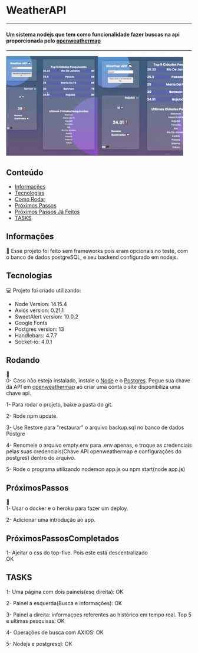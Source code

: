 # WeatherAPI
<hr></hr>
<h4>Um sistema nodejs que tem como funcionalidade fazer buscas na api proporcionada pelo <a href="https://openweathermap.org/">openweathermap</a></h4>
<hr></hr>

![](weatherApiGif.gif)

## Conteúdo
* [Informações](#Informações)
* [Tecnologias](#Tecnologias)
* [Como Rodar](#Rodando)
* [Próximos Passos](#PróximosPassos)
* [Próximos Passos Já Feitos](#PróximosPassosCompletados)
* [TASKS](#TASKS)


## Informações
:green_book:
Esse projeto foi feito sem frameworks pois eram opcionais no teste, com o banco de dados postgreSQL,
e seu backend configurado em nodejs. 

## Tecnologias
:computer: 
Projeto foi criado utilizando:
* Node Version: 14.15.4
* Axios version: 0.21.1
* SweetAlert version: 10.0.2
* Google Fonts
* Postgres version: 13
* Handlebars: 4.7.7
* Socket-io: 4.0.1


## Rodando
:ferris_wheel:<br>
0- Caso não esteja instalado, instale o <a href="https://nodejs.org/en/">Node</a> e o <a href="https://www.enterprisedb.com/downloads/postgres-postgresql-downloads">Postgres</a>. Pegue sua chave da API em <a href="https://openweathermap.org/">openweathermap</a> ao criar uma conta o site disponibiliza uma
chave api. 

1- Para rodar o projeto, baixe a pasta do git.

2- Rode npm update.

3- Use Restore para "restaurar" o arquivo backup.sql no banco de dados Postgre

4- Renomeie o arquivo empty.env para .env apenas, e troque as credenciais pelas suas 
credenciais(Chave API openweathermap e configurações do postgres) dentro do arquivo.

5- Rode o programa utilizando nodemon app.js ou npm start(node app.js) 

## PróximosPassos 
:bug:<br>
1- Usar o docker e o heroku para fazer um deploy.

2- Adicionar uma introdução ao app.

## PróximosPassosCompletados

1- Ajeitar o css do top-five. Pois este está descentralizado<br> OK

## TASKS

1- Uma página com dois paineis(esq direita): OK

2- Painel a esquerda(Busca e informações): OK

3- Painel a direita: informaçoes referentes ao histórico
em tempo real. Top 5 e ultimas pesquisas: OK

4- Operações de busca com AXIOS: OK

5- Nodejs e postgresql: OK




 
